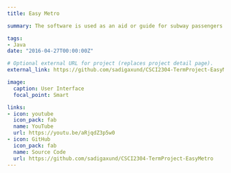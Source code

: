 ```yaml
---
title: Easy Metro

summary: The software is used as an aid or guide for subway passengers. People can use it to learn the most convenient route according to their needs.

tags:
- Java
date: "2016-04-27T00:00:00Z"

# Optional external URL for project (replaces project detail page).
external_link: https://github.com/sadigaxund/CSCI2304-TermProject-EasyMetro

image:
  caption: User Interface
  focal_point: Smart

links:
- icon: youtube
  icon_pack: fab
  name: YouTube
  url: https://youtu.be/aRjqdZ3p5w0
- icon: GitHub
  icon_pack: fab
  name: Source Code
  url: https://github.com/sadigaxund/CSCI2304-TermProject-EasyMetro
---
```


